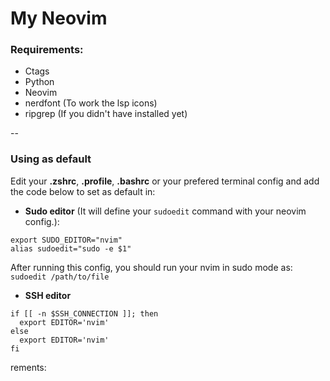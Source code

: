 # My Neovim

### Requirements:
* Ctags
* Python
* Neovim
* nerdfont (To work the lsp icons)
* ripgrep (If you didn't have installed yet)

--

### Using as default
Edit your **.zshrc**, **.profile**, **.bashrc** or your prefered terminal config and add the code below to set as default in:
- **Sudo editor** (It will define your `sudoedit` command with your neovim config.):

```
export SUDO_EDITOR="nvim"
alias sudoedit="sudo -e $1"
```

After running this config, you should run your nvim in sudo mode as: `sudoedit /path/to/file`

- **SSH editor**

```
if [[ -n $SSH_CONNECTION ]]; then
  export EDITOR='nvim'
else
  export EDITOR='nvim'
fi
```

rements:



